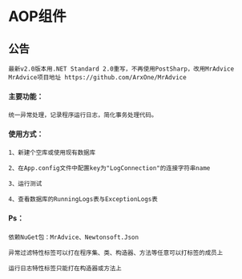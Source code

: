 # AOP组件

## 公告
	
	最新v2.0版本用.NET Standard 2.0重写，不再使用PostSharp，改用MrAdvice
	MrAdvice项目地址 https://github.com/ArxOne/MrAdvice

#### 主要功能：

	统一异常处理，记录程序运行日志，简化事务处理代码。

#### 使用方式：

	1、新建个空库或使用现有数据库

	2、在App.config文件中配置key为"LogConnection"的连接字符串name

	3、运行测试

	4、查看数据库的RunningLogs表与ExceptionLogs表


#### Ps：

	依赖NuGet包：MrAdvice、Newtonsoft.Json

	异常过滤特性标签可以打在程序集、类、构造器、方法等任意可以打标签的成员上

	运行日志特性标签只能打在构造器或方法上